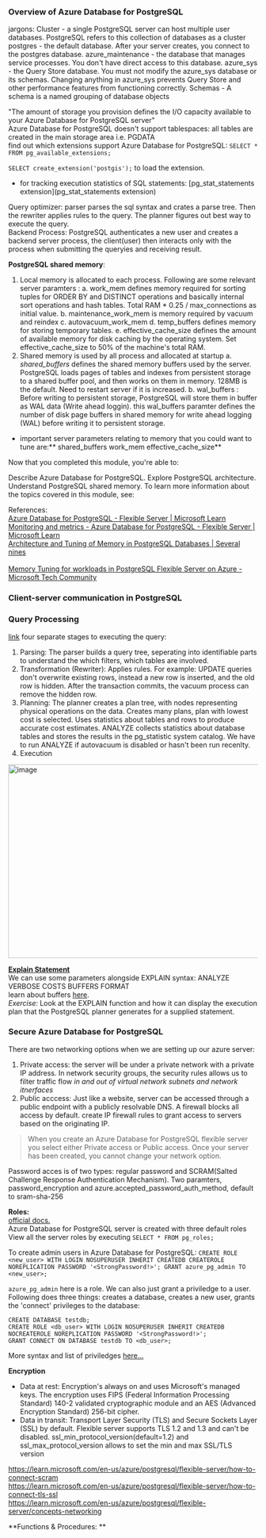 ### Overview of Azure Database for PostgreSQL

jargons:
Cluster - a single PostgreSQL server can host multiple user databases. PostgreSQL refers to this collection of databases as a cluster  
postgres - the default database. After your server creates, you connect to the postgres database.
azure_maintenance - the database that manages service processes. You don't have direct access to this database.
azure_sys - the Query Store database. You must not modify the azure_sys database or its schemas. Changing anything in azure_sys prevents Query Store and other performance features from functioning correctly.
Schemas - A schema is a named grouping of database objects

"The amount of storage you provision defines the I/O capacity available to your Azure Database for PostgreSQL server"  
Azure Database for PostgreSQL doesn't support tablespaces: all tables are created in the main storage area i.e. PGDATA  
find out which extensions support Azure Database for PostgreSQL: `SELECT * FROM pg_available_extensions;`  

`SELECT create_extension('postgis');` to load the extension.  
- for tracking execution statistics of SQL statements: [pg_stat_statements extension](pg_stat_statements extension)

Query optimizer: parser parses the sql syntax and crates a parse tree. Then the rewriter applies rules to the query. The planner figures out best way to execute the query.  
Backend Process: PostgreSQL authenticates a new user and creates a backend server process, the client(user) then interacts only with the process when submitting the queryies and receiving result.  

**PostgreSQL shared memory**:  
1. Local memory is allocated to each process. Following are some relevant server paramters :
    a. work_mem defines memory required for sorting tuples for ORDER BY and DISTINCT operations and basically internal sort operations and hash tables. Total RAM * 0.25 / max_connections as initial value.
    b. maintenance_work_mem is memory required by vacuum and reindex
    c. autovacuum_work_mem
    d. temp_buffers defines memory for storing temporary tables.
    e. effective_cache_size defines the amount of available memory for disk caching by the operating system. Set effective_cache_size to 50% of the machine's total RAM.
2. Shared memory is used by all process and allocated at startup
   a. _shared_buffers_ defines the shared memory buffers used by the server. PostgreSQL loads pages of tables and indexes from persistent storage to a shared buffer pool, and then works on them in memory. 128MB is the default. Need to restart server if it is increased.
   b. wal_buffers : Before writing to persistent storage, PostgreSQL will store them in buffer as WAL data (Write ahead loggin). this wal_buffers paramter defines the number of disk page buffers in shared memory for write ahead logging (WAL) before writing it to persistent storage.

- important server parameters relating to memory that you could want to tune are:** shared_buffers   work_mem   effective_cache_size**

   
   
   


Now that you completed this module, you're able to:

Describe Azure Database for PostgreSQL.
Explore PostgreSQL architecture.
Understand PostgreSQL shared memory.
To learn more information about the topics covered in this module, see:

References:  
[Azure Database for PostgreSQL - Flexible Server | Microsoft Learn](https://learn.microsoft.com/en-us/azure/postgresql/flexible-server/overview)
[Monitoring and metrics - Azure Database for PostgreSQL - Flexible Server | Microsoft Learn  
](https://learn.microsoft.com/en-us/azure/postgresql/flexible-server/concepts-monitoring)
[Architecture and Tuning of Memory in PostgreSQL Databases | Several nines  
](https://severalnines.com/database-blog/architecture-and-tuning-memory-postgresql-databases#:%7E:text=Shared%20memory%20area%3A%20It%20is%20used%20by%20all,sorting%20tuples%20by%20ORDER%20BY%20and%20DISTINCT%20operations.)  
[Memory Tuning for workloads in PostgreSQL Flexible Server on Azure - Microsoft Tech Community
](https://techcommunity.microsoft.com/t5/azure-database-for-postgresql/memory-tuning-for-workloads-in-postgresql-flexible-server-on/ba-p/2863440)


### Client-server communication in PostgreSQL  


### Query Processing  
[link]([url](https://learn.microsoft.com/en-us/training/modules/understand-postgresql-query-process/2-identify-components))
four separate stages to executing the query:  
1. Parsing: The parser builds a query tree, seperating into identifiable parts to understand the which filters, which tables are involved.  
3. Transformation (Rewriter): Applies rules. For example: UPDATE queries don't overwrite existing rows, instead a new row is inserted, and the old row is hidden. After the transaction commits, the vacuum process can remove the hidden row.  
4. Planning: The planner creates a plan tree, with nodes representing physical operations on the data. Creates many plans, plan with lowest cost is selected. Uses statistics about tables and rows to produce accurate cost estimates. ANALYZE collects statistics about database tables and stores the results in the pg_statistic system catalog. We have to run ANALYZE if autovacuum is disabled or hasn't been run recenlty.  
5. Execution  

<img width="1532" height="391" alt="image" src="https://github.com/user-attachments/assets/99398940-e598-4774-800c-43d069eca130" />  

[**Explain Statement**](https://learn.microsoft.com/en-us/training/modules/understand-postgresql-query-process/3-understand-explain])  
We can use some parameters alongside EXPLAIN syntax: ANALYZE VERBOSE COSTS BUFFERS FORMAT  
learn about buffers [here](https://pganalyze.com/blog/5mins-explain-analyze-buffers-nested-loops).  
_Exercise:_ Look at the EXPLAIN function and how it can display the execution plan that the PostgreSQL planner generates for a supplied statement.  


### Secure Azure Database for PostgreSQL  

There are two networking options when we are setting up our azure server:  
1. Private access: the server will be under a private network with a private IP address. In network security groups, the security rules allows us to filter traffic flow _in and out of virtual network subnets and network itnerfaces_
2. Public acccess: Just like a website, server can be accessed through a public endpoint with a publicly resolvable DNS. A firewall blocks all access by default. create IP firewall rules to grant access to servers based on the originating IP.

> When you create an Azure Database for PostgreSQL flexible server you select either Private access or Public access. Once your server has been created, you cannot change your network option.


Password acces is of two types: regular password and SCRAM(Salted Challenge Response Authentication Mechanism). Two paramters, password_encryption and azure.accepted_password_auth_method, default to sram-sha-256


**Roles:**  
[official docs.](https://www.postgresql.org/docs/current/user-manag.html#:~:text=permissions%20using%20the-,concept%20of%20roles,-.%20A%20role%20can)  
Azure Database for PostgreSQL server is created with three default roles View all the server roles by executing `SELECT * FROM pg_roles;`  

To create admin users in Azure Database for PostgreSQL: 
`CREATE ROLE <new_user> WITH LOGIN NOSUPERUSER INHERIT CREATEDB CREATEROLE NOREPLICATION PASSWORD '<StrongPassword!>';
GRANT azure_pg_admin TO <new_user>;`  

`azure_pg_admin` here is a role. We can also just grant a priviledge to a user. Following does three things: creates a database, creates a new user, grants the 'connect' privileges to the database:  
```
CREATE DATABASE testdb;
CREATE ROLE <db_user> WITH LOGIN NOSUPERUSER INHERIT CREATEDB NOCREATEROLE NOREPLICATION PASSWORD '<StrongPassword!>';
GRANT CONNECT ON DATABASE testdb TO <db_user>;
```
More syntax and list of priviledges [here...](https://learn.microsoft.com/en-us/training/modules/secure-azure-database-for-postgresql/4-grant-permissions)  

**Encryption**  
- Data at rest: Encryption's always on and uses Microsoft's managed keys. The encryption uses FIPS (Federal Information Processing Standard) 140-2 validated cryptographic module and an AES (Advanced Encryption Standard) 256-bit cipher.
- Data in transit:  Transport Layer Security (TLS) and Secure Sockets Layer (SSL) by default. Flexible server supports TLS 1.2 and 1.3 and can't be disabled. ssl_min_protocol_version(default=1.2) and ssl_max_protocol_version allows to set the min and max SSL/TLS version

https://learn.microsoft.com/en-us/azure/postgresql/flexible-server/how-to-connect-scram  
https://learn.microsoft.com/en-us/azure/postgresql/flexible-server/how-to-connect-tls-ssl  
https://learn.microsoft.com/en-us/azure/postgresql/flexible-server/concepts-networking


**Functions & Procedures:  **

